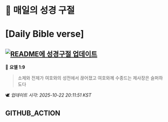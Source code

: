 # 🙏 매일의 성경 구절
# [Daily Bible verse]
## [![README에 성경구절 업데이트](https://github.com/DONGSUKA/first_test/actions/workflows/update-readme-bible.yml/badge.svg)](https://github.com/DONGSUKA/first_test/actions/workflows/update-readme-bible.yml)
<!-- START_BIBLE_VERSE -->
📖 **요엘 1:9**
> 소제와 전제가 여호와의 성전에서 끊어졌고 여호와께 수종드는 제사장은 슬퍼하도다

🕊️ _업데이트 시각: 2025-10-22 20:11:51 KST_
  <!-- END_BIBLE_VERSE -->
## GITHUB_ACTION
